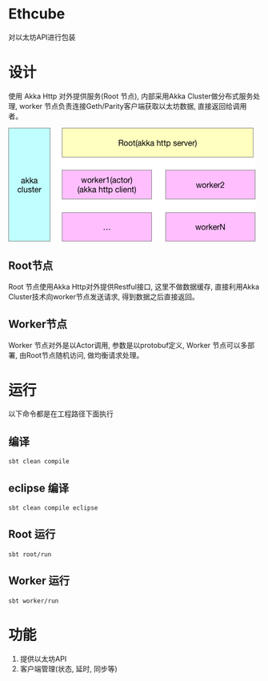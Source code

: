 # Ethcube 

对以太坊API进行包装

# 设计

使用 Akka Http 对外提供服务(Root 节点), 内部采用Akka Cluster做分布式服务处理, worker 节点负责连接Geth/Parity客户端获取以太坊数据, 直接返回给调用者。 

<img src="./docs/ethcube.png"/>

## Root节点

Root 节点使用Akka Http对外提供Restful接口, 这里不做数据缓存, 直接利用Akka Cluster技术向worker节点发送请求, 得到数据之后直接返回。

## Worker节点

Worker 节点对外是以Actor调用, 参数是以protobuf定义, Worker 节点可以多部署, 由Root节点随机访问, 做均衡请求处理。


# 运行

以下命令都是在工程路径下面执行

## 编译

```
sbt clean compile
```

## eclipse 编译

```
sbt clean compile eclipse
```

## Root 运行

```
sbt root/run
```

## Worker 运行

```
sbt worker/run
```



# 功能

1. 提供以太坊API
2. 客户端管理(状态, 延时, 同步等)


